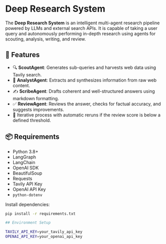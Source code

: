 # Deep Research System

The **Deep Research System** is an intelligent multi-agent research pipeline powered by LLMs and external search APIs. It is capable of taking a user query and autonomously performing in-depth research using agents for scouting, analysis, writing, and review.

## 🚀 Features

- 🔍 **ScoutAgent**: Generates sub-queries and harvests web data using Tavily search.
- 🧠 **AnalystAgent**: Extracts and synthesizes information from raw web content.
- ✍️ **ScribeAgent**: Drafts coherent and well-structured answers using markdown formatting.
- ✅ **ReviewAgent**: Reviews the answer, checks for factual accuracy, and suggests improvements.
- 🔁 Iterative process with automatic reruns if the review score is below a defined threshold.

## 📦 Requirements

- Python 3.8+
- LangGraph
- LangChain
- OpenAI SDK
- BeautifulSoup
- Requests
- Tavily API Key
- OpenAI API Key
- `python-dotenv`

Install dependencies:

```bash
pip install -r requirements.txt

## Environment Setup

TAVILY_API_KEY=your_tavily_api_key
OPENAI_API_KEY=your_openai_api_key
